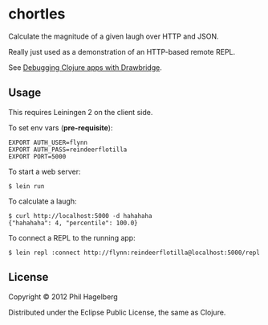 # chortles

Calculate the magnitude of a given laugh over HTTP and JSON.

Really just used as a demonstration of an HTTP-based remote REPL.

See [Debugging Clojure apps with Drawbridge](https://devcenter.heroku.com/articles/debugging-clojure).

## Usage

This requires Leiningen 2 on the client side.

To set env vars (**pre-requisite**):

    EXPORT AUTH_USER=flynn
    EXPORT AUTH_PASS=reindeerflotilla
    EXPORT PORT=5000

To start a web server:

    $ lein run

To calculate a laugh:

    $ curl http://localhost:5000 -d hahahaha
    {"hahahaha": 4, "percentile": 100.0}

To connect a REPL to the running app:

    $ lein repl :connect http://flynn:reindeerflotilla@localhost:5000/repl

## License

Copyright © 2012 Phil Hagelberg

Distributed under the Eclipse Public License, the same as Clojure.
